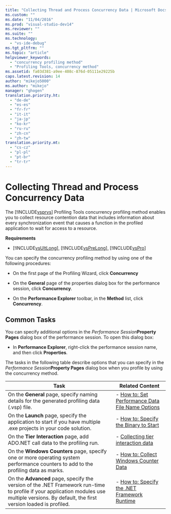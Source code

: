 ```yaml
---
title: "Collecting Thread and Process Concurrency Data | Microsoft Docs"
ms.custom: ""
ms.date: "11/04/2016"
ms.prod: "visual-studio-dev14"
ms.reviewer: ""
ms.suite: ""
ms.technology: 
  - "vs-ide-debug"
ms.tgt_pltfrm: ""
ms.topic: "article"
helpviewer_keywords: 
  - "concurrency profiling method"
  - "Profiling Tools, concurrency method"
ms.assetid: fa03d381-a9ee-408c-876d-05111e29225b
caps.latest.revision: 14
author: "mikejo5000"
ms.author: "mikejo"
manager: "ghogen"
translation.priority.ht: 
  - "de-de"
  - "es-es"
  - "fr-fr"
  - "it-it"
  - "ja-jp"
  - "ko-kr"
  - "ru-ru"
  - "zh-cn"
  - "zh-tw"
translation.priority.mt: 
  - "cs-cz"
  - "pl-pl"
  - "pt-br"
  - "tr-tr"
---
```

# Collecting Thread and Process Concurrency Data
The [!INCLUDE[vsprvs](../code-quality/includes/vsprvs_md.md)] Profiling Tools concurrency profiling method enables you to collect resource contention data that includes information about every synchronization event that causes a function in the profiled application to wait for access to a resource.  
  
 **Requirements**  
  
-   [!INCLUDE[vsUltLong](../code-quality/includes/vsultlong_md.md)], [!INCLUDE[vsPreLong](../code-quality/includes/vsprelong_md.md)], [!INCLUDE[vsPro](../code-quality/includes/vspro_md.md)]  
  
 You can specify the concurrency profiling method by using one of the following procedures:  
  
-   On the first page of the Profiling Wizard, click **Concurrency**  
  
-   On the **General** page of the properties dialog box for the performance session, click **Concurrency**.  
  
-   On the **Performance Explorer** toolbar, in the **Method** list, click **Concurrency**.  
  
## Common Tasks  
 You can specify additional options in the *Performance Session***Property Pages** dialog box of the performance session. To open this dialog box:  
  
-   In **Performance Explorer**, right-click the performance session name, and then click **Properties**.  
  
 The tasks in the following table describe options that you can specify in the *Performance Session***Property Pages** dialog box when you profile by using the concurrency method.  
  
|Task|Related Content|  
|----------|---------------------|  
|On the **General** page, specify naming details for the generated profiling data (.vsp) file.|-   [How to: Set Performance Data File Name Options](../profiling/how-to-set-performance-data-file-name-options.md)|  
|On the **Launch** page, specify the application to start if you have multiple .exe projects in your code solution.|-   [How to: Specify the Binary to Start](../profiling/how-to-specify-the-binary-to-start.md)|  
|On the **Tier Interaction** page, add ADO.NET call data to the profiling run.|-   [Collecting tier interaction data](../profiling/collecting-tier-interaction-data.md)|  
|On the **Windows Counters** page, specify one or more operating system performance counters to add to the profiling data as marks.|-   [How to: Collect Windows Counter Data](../profiling/how-to-collect-windows-counter-data.md)|  
|On the **Advanced** page, specify the version of the .NET Framework run-time to profile if your application modules use multiple versions. By default, the first version loaded is profiled.|-   [How to: Specify the .NET Framework Runtime](../profiling/how-to-specify-the-dotnet-framework-runtime.md)|